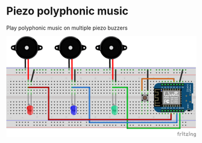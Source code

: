 # Piezo polyphonic music

Play polyphonic music on multiple piezo buzzers

![Breadboard view of the wiering](https://github.com/PeCeSe/arduino/blob/main/piezo/piezo-polyphonic-music/polyphonic-piezo_bb.png?raw=true)
